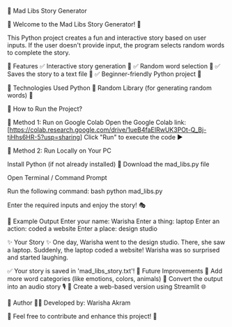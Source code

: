 📜 Mad Libs Story Generator

🎉 Welcome to the Mad Libs Story Generator! 🎉

This Python project creates a fun and interactive story based on user inputs. If the user doesn't provide input, the program selects random words to complete the story.

📌 Features
✅ Interactive story generation 📝
✅ Random word selection 🎲
✅ Saves the story to a text file 💾
✅ Beginner-friendly Python project 🐍

📌 Technologies Used
Python 🐍
Random Library (for generating random words) 🎲

📌 How to Run the Project?

🔹 Method 1: Run on Google Colab
Open the Google Colab link: [https://colab.research.google.com/drive/1ueB4faEIRwUK3POt-Q_Bj-tjHhs6HR-5?usp=sharing]
Click "Run" to execute the code ▶️

🔹 Method 2: Run Locally on Your PC

Install Python (if not already installed) 🔧
Download the mad_libs.py file

Open Terminal / Command Prompt

Run the following command:
bash
python mad_libs.py

Enter the required inputs and enjoy the story! 🎭

📌 Example Output
Enter your name: Warisha
Enter a thing: laptop
Enter an action: coded a website
Enter a place: design studio

✨ Your Story ✨
One day, Warisha went to the design studio.
There, she saw a laptop. Suddenly, the laptop coded a website!
Warisha was so surprised and started laughing.

✅ Your story is saved in 'mad_libs_story.txt'!
📌 Future Improvements
🚀 Add more word categories (like emotions, colors, animals)
🚀 Convert the output into an audio story 🎙️
🚀 Create a web-based version using Streamlit 🌐

📌 Author
👩‍💻 Developed by: Warisha Akram

📢 Feel free to contribute and enhance this project! 🤝
